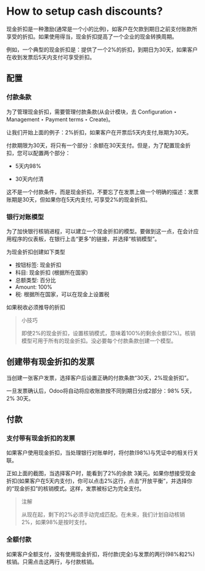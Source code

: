 # How to setup cash discounts?

现金折扣是一种激励\(通常是一个小的比例\)，如客户在欠款到期日之前支付账款所享受的折扣。如果使用得当，现金折扣提高了一个企业的现金转换周期。

例如，一个典型的现金折扣是：提供了一个2%的折扣，到期日为30天，如果客户在收到发票后5天内支付可享受折扣。

## 配置

### 付款条款

为了管理现金折扣，需要管理付款条款\(从会计模块，去 Configuration ‣ Management ‣ Payment terms ‣ Create\)。

让我们开始上面的例子：2%折扣，如果客户在开票后5天内支付,账期为30天。

付款期限为30天，将只有一个部分：余额在30天支付。但是，为了配置现金折扣，您可以配置两个部分：

* 5天内98%

* 30天内付清

这不是一个付款条件，而是现金折扣，不要忘了在发票上做一个明确的描述：发票账期是30天，但如果你在5天内支付, 可享受2%的现金折扣。

### 银行对账模型

为了加快银行核销进程，可以建立一个现金折扣的模型。要做到这一点，在会计应用程序的仪表板，在银行上击“更多”的链接，并选择“核销模型”。

为现金折扣创建如下类型

* 按钮标签: 现金折扣
* 科目: 现金折扣 \(根据所在国家\)
* 总额类型: 百分比
* Amount: 100%
* 税: 根据所在国家，可以在现金上设置税

如果税收必须推导的折扣

> 小技巧
>
> 即使2%的现金折扣，设置核销模式，意味着100%的剩余余额\(2%\)。核销模型可用于所有的现金折扣。没必要每个付款条款创建一个模型。

## 创建带有现金折扣的发票

当创建一张客户发票，选择客户后设置正确的付款条款“30天，2%现金折扣”。

一旦发票确认后，Odoo将自动将应收账款按不同到期日分成2部分：98% 5天，2% 30天。

## 付款

### 支付带有现金折扣的发票

如果客户使用现金折扣，当处理银行对账单时，将付款\(98%\)与凭证中的相关行关联。

正如上面的截图，当选择客户时，能看到了2%的余款 3美元。如果你想接受现金折扣\(如果客户在5天内支付\)，你可以点击2%这行，点击“开放平衡”，并选择你的“现金折扣”的核销模式。这样，发票被标记为完全支付。

> 注解
>
> 从现在起，剩下的2%必须手动完成匹配。在未来，我们计划自动核销2%，如果98%是按时支付。

### 全额付款

如果客户全额支付，没有使用现金折扣，将付款\(完全\)与发票的两行\(98%和2%\)核销。只需点击这两行，与付款核销。



